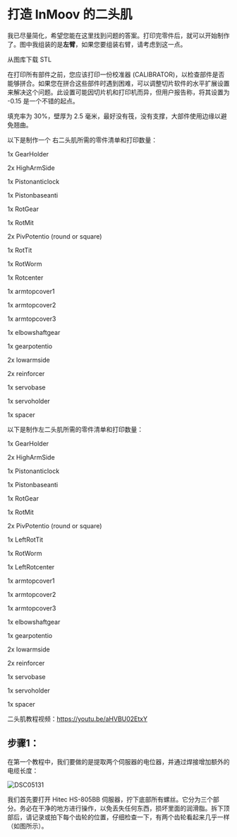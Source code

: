 <h1>打造 InMoov 的二头肌</h1>

我已尽量简化，希望您能在这里找到问题的答案。打印完零件后，就可以开始制作了。图中我组装的是**左臂**，如果您要组装右臂，请考虑到这一点。

从图库下载 STL

在打印所有部件之前，您应该打印一份校准器 (CALIBRATOR)，以检查部件是否能够拼合。如果您在拼合这些部件时遇到困难，可以调整切片软件的水平扩展设置来解决这个问题。此设置可能因切片机和打印机而异，但用户报告称，将其设置为 -0.15 是一个不错的起点。

填充率为 30%，壁厚为 2.5 毫米，最好没有筏，没有支撑，大部件使用边缘以避免翘曲。

以下是制作一个 右二头肌所需的零件清单和打印数量：

1x GearHolder

2x HighArmSide

1x Pistonanticlock

1x Pistonbaseanti

1x RotGear

1x RotMit

2x PivPotentio (round or square)

1x RotTit

1x RotWorm

1x Rotcenter

1x armtopcover1

1x armtopcover2

1x armtopcover3

1x elbowshaftgear

1x gearpotentio

2x lowarmside

2x reinforcer

1x servobase

1x servoholder

1x spacer

以下是制作左二头肌所需的零件清单和打印数量：

1x GearHolder

2x HighArmSide

1x Pistonanticlock

1x Pistonbaseanti

1x RotGear

1x RotMit

2x PivPotentio (round or square)

1x LeftRotTit

1x RotWorm

1x LeftRotcenter

1x armtopcover1

1x armtopcover2

1x armtopcover3

1x elbowshaftgear

1x gearpotentio

2x lowarmside

2x reinforcer

1x servobase

1x servoholder

1x spacer

二头肌教程视频：https://youtu.be/aHVBU02EtxY

<h2>步骤1：</h2>

在第一个教程中，我们要做的是提取两个伺服器的电位器，并通过焊接增加额外的电缆长度：

![DSC05131](https://github.com/user-attachments/assets/1afb15fe-8e7c-41bf-baf5-b867bdac3960)

我们首先要打开 Hitec HS-805BB 伺服器，拧下底部所有螺丝。它分为三个部分。务必在干净的地方进行操作，以免丢失任何东西，损坏里面的润滑脂。拆下顶部后，请记录或拍下每个齿轮的位置，仔细检查一下，有两个齿轮看起来几乎一样（如图所示）。









